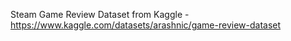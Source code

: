 Steam Game Review Dataset from Kaggle - https://www.kaggle.com/datasets/arashnic/game-review-dataset
